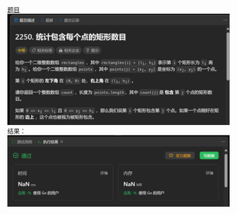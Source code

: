 [题目](https://leetcode.cn/problems/count-number-of-rectangles-containing-each-point/)
![pic](img.png)
结果：
![pic](result.png)